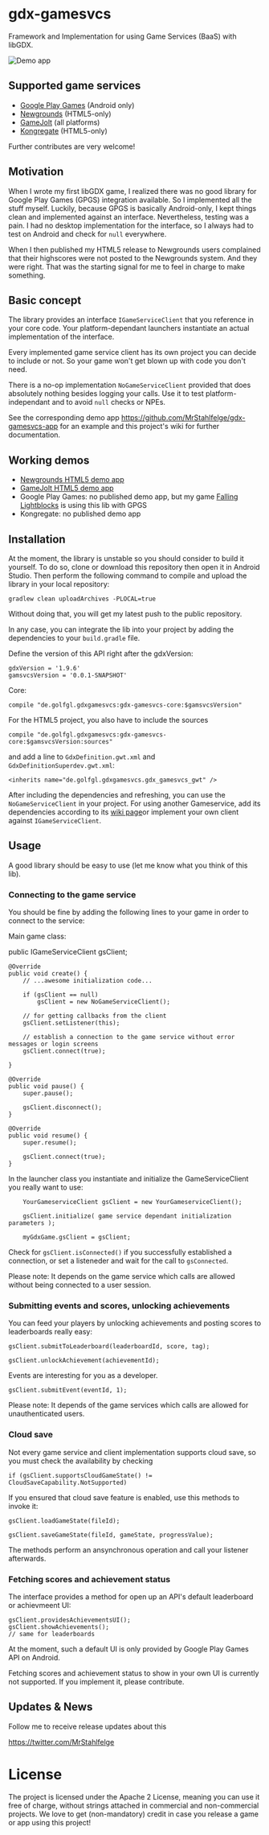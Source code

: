 # gdx-gamesvcs

Framework and Implementation for using Game Services (BaaS) with libGDX.

![Demo app](/assets/gdxgsgpgs.gif?raw=true "Demo app")

## Supported game services

* [Google Play Games](https://github.com/MrStahlfelge/gdx-gamesvcs/wiki/Google-Play-Games) (Android only)
* [Newgrounds](https://github.com/MrStahlfelge/gdx-gamesvcs/wiki/Newgrounds) (HTML5-only)
* [GameJolt](https://github.com/MrStahlfelge/gdx-gamesvcs/wiki/GameJolt) (all platforms)
* [Kongregate](https://github.com/MrStahlfelge/gdx-gamesvcs/wiki/Kongregate) (HTML5-only)

Further contributes are very welcome!

## Motivation

When I wrote my first libGDX game, I realized there was no good library for Google Play Games (GPGS) integration available. So I implemented all the stuff myself. Luckily, because GPGS is basically Android-only, I kept things clean and implemented against an interface. Nevertheless, testing was a pain. I had no desktop implementation for the interface, so I always had to test on Android and check for `null` everywhere.

When I then published my HTML5 release to Newgrounds users complained that their highscores were not posted to the Newgrounds system. And they were right. That was the starting signal for me to feel in charge to make something.

## Basic concept

The library provides an interface `IGameServiceClient` that you reference in your core code. Your platform-dependant launchers instantiate an actual implementation of the interface.

Every implemented game service client has its own project you can decide to include or not. So your game won't get blown up with code you don't need.

There is a no-op implementation `NoGameServiceClient` provided that does absolutely nothing besides logging your calls. Use it to test platform-independant and to avoid `null` checks or NPEs.

See the corresponding demo app https://github.com/MrStahlfelge/gdx-gamesvcs-app for an example and this project's wiki for further documentation.

## Working demos

* [Newgrounds HTML5 demo app](http://www.newgrounds.com/projects/games/1110754/preview)
* [GameJolt HTML5 demo app](http://gamejolt.com/games/gdx-gamesvcs-gj/263351)
* Google Play Games: no published demo app, but my game [Falling Lightblocks](https://play.google.com/store/apps/details?id=de.golfgl.lightblocks&referrer=utm_source%3Dgh) is using this lib with GPGS
* Kongregate: no published demo app

## Installation

At the moment, the library is unstable so you should consider to build it yourself. To do so, clone or download this repository then open it in Android Studio. Then perform the following command to compile and upload the library in your local repository:

    gradlew clean uploadArchives -PLOCAL=true
    
Without doing that, you will get my latest push to the public repository.

In any case, you can integrate the lib into your project by adding the dependencies to your `build.gradle` file.

Define the version of this API right after the gdxVersion: 
   
    gdxVersion = '1.9.6'
    gamsvcsVersion = '0.0.1-SNAPSHOT'

Core:

    compile "de.golfgl.gdxgamesvcs:gdx-gamesvcs-core:$gamsvcsVersion"
    
For the HTML5 project, you also have to include the sources

    compile "de.golfgl.gdxgamesvcs:gdx-gamesvcs-core:$gamsvcsVersion:sources"

and add a line to `GdxDefinition.gwt.xml` and `GdxDefinitionSuperdev.gwt.xml`:

    <inherits name="de.golfgl.gdxgamesvcs.gdx_gamesvcs_gwt" />

After including the dependencies and refreshing, you can use the `NoGameServiceClient` in your project. For using another Gameservice, add its dependencies according to its [wiki page](https://github.com/MrStahlfelge/gdx-gamesvcs/wiki)or implement your own client against `IGameServiceClient`.

## Usage

A good library should be easy to use (let me know what you think of this lib). 

### Connecting to the game service

You should be fine by adding the following lines to your game in order to connect to the service:

Main game class:

   public IGameServiceClient gsClient;

    @Override
    public void create() {
        // ...awesome initialization code...
        
        if (gsClient == null)
            gsClient = new NoGameServiceClient();

        // for getting callbacks from the client
        gsClient.setListener(this);

        // establish a connection to the game service without error messages or login screens
        gsClient.connect(true);
        
    }
    
    @Override
    public void pause() {
        super.pause();

        gsClient.disconnect();
    }

    @Override
    public void resume() {
        super.resume();

        gsClient.connect(true);
    }

In the launcher class you instantiate and initialize the GameServiceClient you really want to use:

        YourGameserviceClient gsClient = new YourGameserviceClient();

        gsClient.initialize( game service dependant initialization parameters );

        myGdxGame.gsClient = gsClient;


Check for `gsClient.isConnected()` if you successfully established a connection, or set a listeneder and wait for the call to `gsConnected`.

Please note: It depends on the game service which calls are allowed without being connected to a user session.

### Submitting events and scores, unlocking achievements

You can feed your players by unlocking achievements and posting scores to leaderboards really easy:

    gsClient.submitToLeaderboard(leaderboardId, score, tag);
    
    gsClient.unlockAchievement(achievementId);
    
Events are interesting for you as a developer.     
    
    gsClient.submitEvent(eventId, 1);

Please note: It depends of the game services which calls are allowed for unauthenticated users. 

### Cloud save

Not every game service and client implementation supports cloud save, so you must check the availability by checking

    if (gsClient.supportsCloudGameState() != CloudSaveCapability.NotSupported)

If you ensured that cloud save feature is enabled, use this methods to invoke it:    

    gsClient.loadGameState(fileId);

    gsClient.saveGameState(fileId, gameState, progressValue);

The methods perform an ansynchronous operation and call your listener afterwards.


### Fetching scores and achievement status

The interface provides a method for open up an API's default leaderboard or achievmeent UI:

    gsClient.providesAchievementsUI();
    gsClient.showAchievements();
    // same for leaderboards

At the moment, such a default UI is only provided by Google Play Games API on Android.

Fetching scores and achievement status to show in your own UI is currently not supported. If you implement it, please contribute.
    

## Updates & News
Follow me to receive release updates about this

https://twitter.com/MrStahlfelge

# License

The project is licensed under the Apache 2 License, meaning you can use it free of charge, without strings attached in commercial and non-commercial projects. We love to get (non-mandatory) credit in case you release a game or app using this project!
